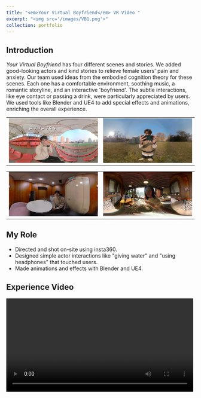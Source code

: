 ```yaml
---
title: "<em>Your Virtual Boyfriend</em> VR Video "
excerpt: "<img src='/images/VB1.png'>"
collection: portfolio
---
```


## Introduction
<em>Your Virtual Boyfriend</em> has four different scenes and stories. We added good-looking actors and kind stories to relieve female users' pain and anxiety. Our team used ideas from the embodied cognition theory for these scenes. Each one has a comfortable environment, soothing music, a romantic storyline, and an interactive 'boyfriend'. The subtle interactions, like eye contact or passing a drink, were particularly appreciated by users. We used tools like Blender and UE4 to add special effects and animations, enriching the overall experience.
<table style="border-style:none;"><tr>
<td style="border-style:none;"><img src='/images/VB5.png' border=0 /></td>
<td style="border-style:none;"><img src='/images/VB2.png' border=0 /></td>
  </tr></table> 
<table style="border-style:none;"><tr>
<td style="border-style:none;"><img src='/images/VB3.png' border=0 /></td>
<td style="border-style:none;"><img src='/images/VB4.png' border=0 /></td>
</tr></table> 

## My Role
- Directed and shot on-site using insta360.
- Designed simple actor interactions like "giving water" and "using headphones" that touched users.
- Made animations and effects with Blender and UE4.

## Experience Video
<video src='https://www.bilibili.com/video/BV1JZ4y1971b/?share_source=copy_web&vd_source=7a4b7795d9f6aae6421f7e772fe989ab' width="500px" controls="controls"></video> 
